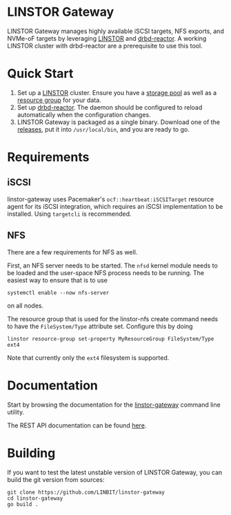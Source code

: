 # LINSTOR Gateway

LINSTOR Gateway manages highly available iSCSI targets, NFS exports, and NVMe-oF
targets by leveraging [LINSTOR](https://github.com/LINBIT/linstor-server) and
[drbd-reactor](https://github.com/LINBIT/drbd-reactor). A working LINSTOR cluster
with drbd-reactor are a prerequisite to use this tool.

# Quick Start

1. Set up a [LINSTOR](https://github.com/LINBIT/linstor-server) cluster. Ensure
   you have a [storage pool](https://linbit.com/drbd-user-guide/linstor-guide-1_0-en/#s-storage_pools)
   as well as a [resource group](https://linbit.com/drbd-user-guide/linstor-guide-1_0-en/#s-linstor-resource-groups)
   for your data.
2. Set up [drbd-reactor](https://github.com/LINBIT/drbd-reactor). The daemon
   should be configured to reload automatically when the configuration changes.
3. LINSTOR Gateway is packaged as a single binary. Download one of the
   [releases](https://github.com/LINBIT/linstor-gateway/releases), put it
   into `/usr/local/bin`, and you are ready to go.

# Requirements

## iSCSI

linstor-gateway uses Pacemaker's `ocf::heartbeat:iSCSITarget` resource agent for
its iSCSI integration, which requires an iSCSI implementation to be installed.
Using `targetcli` is recommended.

## NFS

There are a few requirements for NFS as well.

First, an NFS server needs to be started. The `nfsd` kernel module needs to be
loaded and the user-space NFS process needs to be running. The easiest way to
ensure that is to use

```
systemctl enable --now nfs-server
```

on all nodes.

The resource group that is used for the linstor-nfs create command needs to have
the `FileSystem/Type` attribute set. Configure this by doing
```
linstor resource-group set-property MyResourceGroup FileSystem/Type ext4
```

Note that currently only the `ext4` filesystem is supported.

# Documentation
Start by browsing the documentation for the [linstor-gateway](./docs/md/linstor-gateway.md)
command line utility.

The REST API documentation can be found [here](https://app.swaggerhub.com/apis-docs/Linstor/linstor-gateway/).

# Building

If you want to test the latest unstable version of LINSTOR Gateway, you can build
the git version from sources:

```
git clone https://github.com/LINBIT/linstor-gateway
cd linstor-gateway
go build .
```
